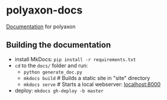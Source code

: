 # polyaxon-docs

[Documentation](http://polyaxon.com/docs/) for polyaxon

## Building the documentation

- install MkDocs: `pip install -r requirements.txt` 
- `cd` to the `docs/` folder and run:
    - `python generate_doc.py`
    - `mkdocs build`    # Builds a static site in "site" directory
    - `mkdocs serve`    # Starts a local webserver:  [localhost:8000](localhost:8000)
- deploy: `mkdocs gh-deploy -b master`
